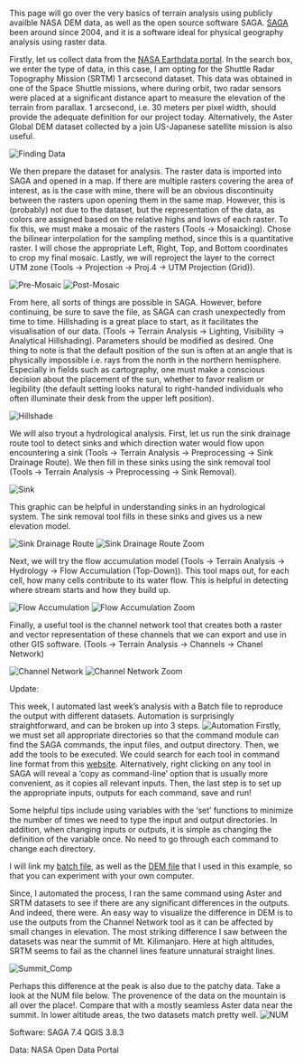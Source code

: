 This page will go over the very basics of terrain analysis using publicly availble NASA DEM data, as well as the open source software SAGA. [SAGA](http://www.saga-gis.org/en/index.html) been around since 2004, and it is a software ideal for physical geography analysis using raster data. 


Firstly, let us collect data from the [NASA Earthdata portal](https://search.earthdata.nasa.gov/search). In the search box, we enter the type of data, in this case, I am opting for the Shuttle Radar Topography Mission (SRTM) 1 arcsecond dataset. This data was obtained in one of the Space Shuttle missions, where during orbit, two radar sensors were placed at a significant distance apart to measure the elevation of the terrain from parallax. 1 arcsecond, i.e. 30 meters per pixel width, should provide the adequate definition for our project today. Alternatively, the Aster Global DEM dataset collected by a join US-Japanese satellite mission is also useful.

![Finding Data](Capture.PNG)

We then prepare the dataset for analysis. The raster data is imported into SAGA and opened in a map. If there are multiple rasters covering the area of interest, as is the case with mine, there will be an obvious discontinuity between the rasters upon opening them in the same map. However, this is (probably) not due to the dataset, but the representation of the data, as colors are assigned based on the relative highs and lows of each raster. To fix this, we must make a mosaic of the rasters (Tools -> Mosaicking). Chose the bilinear interpolation for the sampling method, since this is a quantitative raster. I will chose the appropriate Left, Right, Top, and Bottom coordinates to crop my final mosaic. Lastly, we will reproject the layer to the correct UTM zone (Tools -> Projection -> Proj.4 -> UTM Projection (Grid)).

![Pre-Mosaic](Capture1.PNG)
![Post-Mosaic](Capture2.PNG)

From here, all sorts of things are possible in SAGA. However, before continuing, be sure to save the file, as SAGA can crash unexpectedly from time to time. Hillshading is a great place to start, as it facilitates the visualisation of our data. (Tools -> Terrain Analysis -> Lighting, Visibility -> Analytical Hillshading). Parameters should be modified as desired. One thing to note is that the default position of the sun is often at an angle that is physically impossible i.e. rays from the north in the northern hemisphere. Especially in fields such as cartography, one must make a conscious decision about the placement of the sun, whether to favor realism or legibility (the default setting looks natural to right-handed individuals who often illuminate their desk from the upper left position).

![Hillshade](Capture3.PNG)

We will also tryout a hydrological analysis. First, let us run the sink drainage route tool to detect sinks and which direction water would flow upon encountering a sink (Tools -> Terrain Analysis -> Preprocessing -> Sink Drainage Route). We then fill in these sinks using the sink removal tool (Tools -> Terrain Analysis -> Preprocessing -> Sink Removal). 

![Sink](sink.png)

This graphic can be helpful in understanding sinks in an hydrological system. The sink removal tool fills in these sinks and gives us a new elevation model.

![Sink Drainage Route](Capture4.PNG)
![Sink Drainage Route Zoom](Capture5.PNG)


Next, we will try the flow accumulation model (Tools -> Terrain Analysis -> Hydrology -> Flow Accumulation (Top-Down)). This tool maps out, for each cell, how many cells contribute to its water flow. This is helpful in detecting where stream starts and how they build up. 

![Flow Accumulation](Capture6.PNG)
![Flow Accumulation Zoom](Capture7.PNG)

Finally, a useful tool is the channel network tool that creates both a raster and vector representation of these channels that we can export and use in other GIS software. (Tools -> Terrain Analysis -> Channels -> Chanel Network)

![Channel Network](Capture8.PNG)
![Channel Network Zoom](Capture9.PNG)

Update:

This week, I automated last week’s analysis with a Batch file to reproduce the output with different datasets. Automation is surprisingly straightforward, and can be broken up into 3 steps.
![Automation](Capture.PNG)
Firstly, we must set all appropriate directories so that the command module can find the SAGA commands, the input files, and output directory. Then, we add the tools to be executed. We could search for each tool in command line format from this [website](http://www.saga-gis.org/saga_tool_doc/7.4.0/index.html). Alternatively, right clicking on any tool in SAGA will reveal a ‘copy as command-line’ option that is usually more convenient, as it copies all relevant inputs. Then, the last step is to set up the appropriate inputs, outputs for each command, save and run!

Some helpful tips include using variables with the ‘set’ functions to minimize the number of times we need to type the input and output directories. In addition, when changing inputs or outputs, it is simple as changing the definition of the variable once. No need to go through each command to change each directory. 

I will link my [batch file](test.bat), as well as the [DEM file](ASTKilimanjaroDEMmosaic.sgrd) that I used in this example, so that you can experiment with your own computer. 


Since, I automated the process, I ran the same command using Aster and SRTM datasets to see if there are any significant differences in the outputs. And indeed, there were. An easy way to visualize the difference in DEM is to use the outputs from the Channel Network tool as it can be affected by small changes in elevation. The most striking difference I saw between the datasets was near the summit of Mt. Kilimanjaro. Here at high altitudes, SRTM seems to fail as the channel lines feature unnatural straight lines. 


![Summit_Comp](Comp_Center.PNG)

Perhaps this difference at the peak is also due to the patchy data. Take a look at the NUM file below. The provenence of the data on the mountain is all over the place!. Compare that with a mostly seamless Aster data near the summit. In lower altitude areas, the two datasets match pretty well. 
![NUM](NUM.jpg)

Software:
SAGA 7.4
QGIS 3.8.3

Data:
NASA Open Data Portal 
